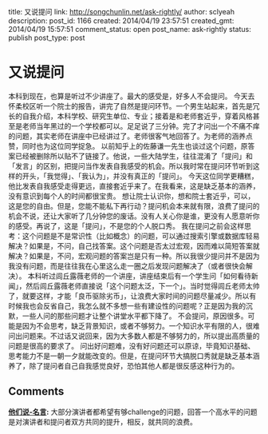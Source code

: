 title: 又说提问
link: http://songchunlin.net/ask-rightly/
author: sclyeah
description: 
post_id: 1166
created: 2014/04/19 23:57:51
created_gmt: 2014/04/19 15:57:51
comment_status: open
post_name: ask-rightly
status: publish
post_type: post

# 又说提问

本科到现在，也算是听过不少讲座了。最大的感受是，好多人不会提问。 今天去怀柔校区听一个院士的报告，讲完了自然是提问环节。一个男生站起来，首先是冗长的自我介绍，本科学校、研究生单位、专业；接着是和老师套近乎，穿着风格甚至是老师当年黑过的一个学校都可以。足足说了三分钟。完了才问出一个不痛不痒的问题，其实老师在讲座中已经讲过了。老师很客气地回答了。为老师的涵养点赞，同时也为这位同学捉急。 以前知乎上的佐藤谦一先生也谈过这个问题，原答案已经被删除所以贴不了链接了。他说，一些大陆学生，往往混淆了「提问」和「发言」的区别，把提问当作发表自我感受的机会。所以我时常在提问环节听到这样的开头，「我觉得」、「我认为」，并没有真正的「提问」。 今天这位同学更糟糕，他比发表自我感受走得更远，直接套近乎来了。在我看来，这是缺乏基本的涵养，没有意识到每个人的时间都很宝贵。 想让院士认识你，想和院士套近乎，可以，这是您的自由。但是，您能不能私下再行动？提问机会本来就有限，浪费了提问的机会不说，还让大家听了几分钟您的废话。没有人关心你是谁，更没有人愿意听你的感受。再说了，这是「提问」，不是您的个人脱口秀。 我在提问之前会这样思考：这个问题是不是常识性（比如概念）的问题，可以通过搜索引擎或数据库轻易解决？如果是，不问，自己找答案。这个问题是否太过宏观，因而难以简短答案就解决？如果是，不问，宏观问题的答案岂是只有一种。所以我很少提问并不是因为我没有问题，而是往往我在心里这么走一圈之后发现问题解决了（或者很快会解决）。 本科听过闾丘露薇老师的一个讲座，讲座结束后有一个学生问「如何看待新闻」，然后闾丘露薇老师直接说「这个问题太泛，下一个」。当时觉得闾丘老师太帅了，就要这样，才能「良币驱除劣币」，让浪费大家时间的问题尽量减少。所以有时候我也会反省自己，我怎么就不多想一些有建设性的问题呢？正是因为我的沉默，一些人问的那些问题才让整个讲堂水平都下降了。 不会提问，原因很多。可能是因为不会思考，缺乏背景知识，或者不够努力。一个知识水平有限的人，很难问出问题来。不过话又说回来，因为大多数人都是不够努力的，所以提出高质量的问题是很高的要求了。 问出好问题难，没有好问题还可以原谅，毕竟知识基础、思考能力不是一朝一夕就能改变的。但是，在提问环节大搞脱口秀就是缺乏基本涵养了，除了提问者自己自我感觉良好，恐怕其他人都是很反感这种行为的。

## Comments

**[他们说-名言](#213 "2014-04-21 17:04:19"):** 大部分演讲者都希望有够challenge的问题，回答一个高水平的问题是对演讲者和提问者双方共同的提升，相反，就共同的浪费。

